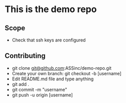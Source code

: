 # This is the demo repo

## Scope

* Check that ssh keys are configured

## Contributing

* git clone git@github.com:ASSinc/demo-repo.git
* Create your own branch: git checkout -b [username]
* Edit README.md file and type anything
* git add .
* git commit -m "username"
* git push -u origin [username]

